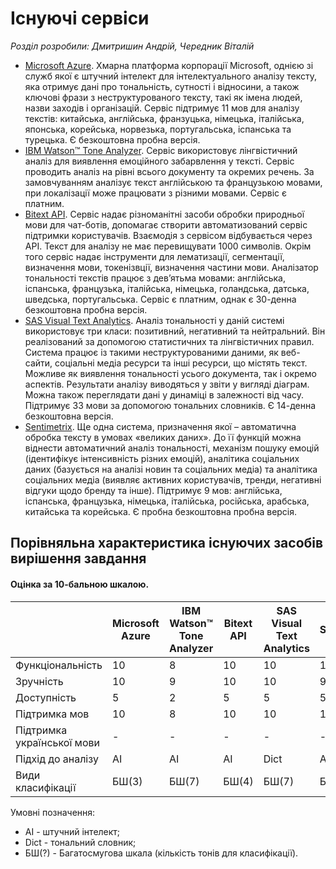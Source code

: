 # Існуючі сервіси
*Розділ розробили: Дмитришин Андрій, Чередник Віталій*
* [Microsoft Azure](https://azure.microsoft.com/ru-ru/services/cognitive-services/text-analytics/). Хмарна платформа корпорації Microsoft, однією зі служб якої є штучний інтелект для інтелектуального аналізу тексту, яка отримує дані про тональність, сутності і відносини, а також ключові фрази з неструктурованого тексту, такі як імена людей, назви заходів і організацій. Сервіс підтримує 11 мов для аналізу текстів: китайська, англійська, франзуцька, німецька, італійська, японська, корейська, норвезька, португальська, іспанська та турецька. Є безкоштовна пробна версія.
* [IBM Watson™ Tone Analyzer](https://www.ibm.com/watson/services/tone-analyzer/). Сервіс використовує лінгвістичний аналіз для виявлення емоційного забарвлення у тексті. Сервіс проводить аналіз на рівні всього документу та окремих речень. За замовчуванням аналізує текст англійською та французькою мовами, при локалізації може працювати з різними мовами. Сервіс є платним.
* [Bitext API](https://www.bitext.com/api/).  Сервіс надає різноманітні засоби обробки природньої мови для чат-ботів, допомагає створити автоматизований сервіс підтримки користувачів. Взаємодія з сервісом відбувається через API. Текст для аналізу не має перевищувати 1000 символів. Окрім того сервіс надає інструменти для лематизації, сегментації, визначення мови, токенізвції, визначення частини мови. Аналізатор тональності текстів працює з дев’ятьма мовами: англійська, іспанська, французька, італійська, німецька,
голандська, датська, шведська, португальська. Сервіс є платним, однак є 30-денна безкоштовна пробна версія.
* [SAS Visual Text Analytics](https://www.sas.com/en_us/software/visual-text-analytics.html). Аналіз тональності у даній системі використовує три класи: позитивний,
негативний та нейтральний. Він реалізований за допомогою статистичних та лінгвістичних правил. Система працює із такими неструктурованими даними, як веб-сайти, соціальні медіа ресурси та інші ресурси, що містять текст. Можливе як виявлення тональності усього документа, так і окремо аспектів. Результати аналізу виводяться у звіти у вигляді діаграм. Можна також переглядати дані у динаміці в залежності від часу. Підтримує 33 мови за допомогою тональних словників. Є 14-денна безкоштовна версія.
* [Sentimetrix](http://www.sentimetrix.com/). Ще одна система, призначення якої – автоматична обробка тексту в умовах «великих даних». До її функцій можна віднести автоматичний
аналіз тональності, механізм пошуку емоцій (ідентифікує інтенсивність різних емоцій), аналітика соціальних даних (базується на аналізі новин та соціальних медіа) та аналітика соціальних медіа (виявляє активних користувачів, тренди, негативні відгуки щодо бренду та інше). Підтримує 9 мов: англійська, іспанська, французька, німецька, італійська, російська, арабська, китайська та корейська. Є пробна безкоштовна пробна версія.
## Порівняльна характеристика існуючих засобів вирішення завдання
#### Оцінка за 10-бальною шкалою.


 |                                |Microsoft Azure|IBM Watson™ Tone Analyzer|Bitext API|SAS Visual Text Analytics|Sentimetrix|
 |--------------------------------|---------------|-------------------------|----------|-------------------------|-----------|
 |Функціональність                |       10      |            8            |    10    |           10            |     10    |
 |Зручність                       |       10      |            9            |    10    |           10            |      9    |
 |Доступність                     |        5      |            2            |     5    |            5            |      5    |
 |Підтримка мов                   |       10      |            8            |    10    |           10            |     10    |
 |Підтримка української мови      |        -      |            -            |     -    |            -            |      -    |
 |Підхід до аналізу               |       AI      |            AI           |     AI   |          Dict           |     AI    |
 |Види класифікації               |      БШ(3)    |           БШ(7)         |     БШ(4)|          БШ(7)          |     БШ(7) |
 
 Умовні позначення:
 * AI - штучний інтелект;
 * Dict - тональний словник;
 * БШ(?) - Багатосмугова шкала (кількість тонів для класифікації).
